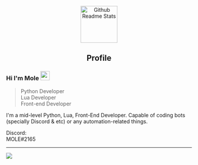 <p align="center">
 <img width="100px" src="https://icon-library.com/images/moon-icon-png/moon-icon-png-4.jpg" align="center" alt="Github Readme Stats" />
 <h2 align="center">Profile</h2>
</p>

### Hi I'm Mole <img width="25px" src="https://icon-library.com/images/moon-icon-png/moon-icon-png-4.jpg" alt="moon"/>
> Python Developer<br>
> Lua Developer<br>
> Front-end Developer<br>

<div>
 <p>
I'm a mid-level Python, Lua, Front-End Developer. Capable of coding bots (specially Discord & etc) or any automation-related things.
</p>
</div>

<p align="center">
<p>Discord:<br>MOLE#2165</p>
</p>


<hr>
<img src="https://c.tenor.com/4R0C9EOQFz0AAAAd/beidou-genshin-impact.gif"/>
